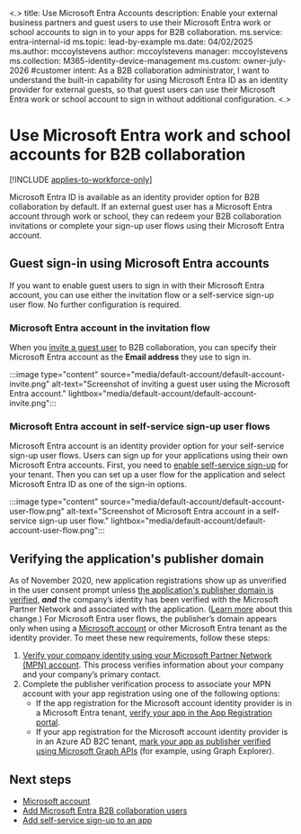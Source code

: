 <.>
title: Use Microsoft Entra Accounts
description: Enable your external business partners and guest users to use their Microsoft Entra work or school accounts to sign in to your apps for B2B collaboration.
ms.service: entra-internal-id
ms.topic: lead-by-example
ms.date: 04/02/2025
ms.author: mccoylstevens
author: mccoylstevens
manager: mccoylstevens
ms.collection: M365-identity-device-management
ms.custom: owner-july-2026
#customer intent: As a B2B collaboration administrator, I want to understand the built-in capability for using Microsoft Entra ID as an identity provider for external guests, so that guest users can use their Microsoft Entra work or school account to sign in without additional configuration.
<.>

# Use Microsoft Entra work and school accounts for B2B collaboration

[!INCLUDE [applies-to-workforce-only](./includes/applies-to-workforce-only.md)]

Microsoft Entra ID is available as an identity provider option for B2B collaboration by default. If an external guest user has a Microsoft Entra account through work or school, they can redeem your B2B collaboration invitations or complete your sign-up user flows using their Microsoft Entra account.

<a name='guest-sign-in-using-azure-active-directory-accounts'></a>

## Guest sign-in using Microsoft Entra accounts

If you want to enable guest users to sign in with their Microsoft Entra account, you can use either the invitation flow or a self-service sign-up user flow. No further configuration is required.

<a name='azure-ad-account-in-the-invitation-flow'></a>

### Microsoft Entra account in the invitation flow

When you [invite a guest user](add-users-administrator.yml) to B2B collaboration, you can specify their Microsoft Entra account as the **Email address** they use to sign in.

:::image type="content" source="media/default-account/default-account-invite.png" alt-text="Screenshot of inviting a guest user using the Microsoft Entra account." lightbox="media/default-account/default-account-invite.png":::

<a name='azure-ad-account-in-self-service-sign-up-user-flows'></a>

### Microsoft Entra account in self-service sign-up user flows

Microsoft Entra account is an identity provider option for your self-service sign-up user flows. Users can sign up for your applications using their own Microsoft Entra accounts. First, you need to [enable self-service sign-up](self-service-sign-up-user-flow.yml) for your tenant. Then you can set up a user flow for the application and select Microsoft Entra ID as one of the sign-in options.

:::image type="content" source="media/default-account/default-account-user-flow.png" alt-text="Screenshot of Microsoft Entra account in a self-service sign-up user flow." lightbox="media/default-account/default-account-user-flow.png":::

## Verifying the application's publisher domain
As of November 2020, new application registrations show up as unverified in the user consent prompt unless [the application's publisher domain is verified](~/identity-platform/howto-configure-publisher-domain.md), ***and*** the company’s identity has been verified with the Microsoft Partner Network and associated with the application. ([Learn more](~/identity-platform/publisher-verification-overview.md) about this change.) For Microsoft Entra user flows, the publisher’s domain appears only when using a [Microsoft account](microsoft-account.md) or other Microsoft Entra tenant as the identity provider. To meet these new requirements, follow these steps:

1. [Verify your company identity using your Microsoft Partner Network (MPN) account](/partner-center/verification-responses). This process verifies information about your company and your company’s primary contact.
1. Complete the publisher verification process to associate your MPN account with your app registration using one of the following options:
   - If the app registration for the Microsoft account identity provider is in a Microsoft Entra tenant, [verify your app in the App Registration portal](~/identity-platform/mark-app-as-publisher-verified.md).
   - If your app registration for the Microsoft account identity provider is in an Azure AD B2C tenant, [mark your app as publisher verified using Microsoft Graph APIs](~/identity-platform/troubleshoot-publisher-verification.md#making-microsoft-graph-api-calls) (for example, using Graph Explorer).

## Next steps

- [Microsoft account](microsoft-account.md)
- [Add Microsoft Entra B2B collaboration users](add-users-administrator.yml)
- [Add self-service sign-up to an app](self-service-sign-up-user-flow.yml)

